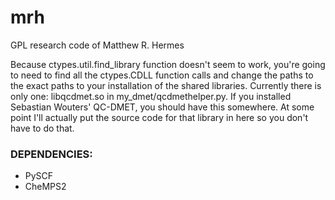 # mrh
GPL research code of Matthew R. Hermes

Because ctypes.util.find_library function doesn't seem to work, you're going to need to find all the ctypes.CDLL
function calls and change the paths to the exact paths to your installation of the shared libraries.
Currently there is only one: libqcdmet.so in my_dmet/qcdmethelper.py. If you installed Sebastian Wouters' QC-DMET, you should
have this somewhere. At some point I'll actually put the source code for that library in here so you don't have to do that.

### DEPENDENCIES:
- PySCF
- CheMPS2

